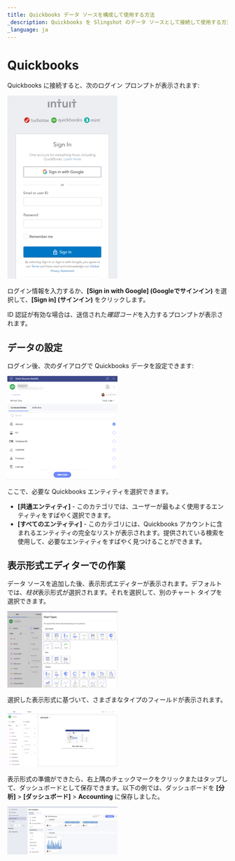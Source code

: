 ```yaml
---
title: Quickbooks データ ソースを構成して使用する方法
_description: Quickbooks を Slingshot のデータ ソースとして接続して使用する方法を説明します。
_language: ja
---
```


# Quickbooks

Quickbooks に接続すると、次のログイン プロンプトが表示されます:

<img src="images/enter-quickbooks-credentials.png" alt="Quickbooks login prompt" class="responsive-img" width="50%"/>


ログイン情報を入力するか、**[Sign in with Google] (Googleでサインイン)** を選択して、**[Sign in] (サインイン)** をクリックします。

ID 認証が有効な場合は、送信された*確認コード*を入力するプロンプトが表示されます。

## データの設定

ログイン後、次のダイアログで Quickbooks データを設定できます:

<img src="images/quickbooks-data-source-details-dialog.png" alt="Set up your data dialog" class="responsive-img" width="50%"/>

ここで、必要な Quickbooks エンティティを選択できます。

- **[共通エンティティ]** - このカテゴリでは、ユーザーが最もよく使用するエンティティをすばやく選択できます。
- **[すべてのエンティティ]** - このカテゴリには、Quickbooks アカウントに含まれるエンティティの完全なリストが表示されます。提供されている検索を使用して、必要なエンティティをすばやく見つけることができます。

## 表示形式エディターでの作業

データ ソースを追加した後、表示形式エディターが表示されます。デフォルトでは、*柱状*表示形式が選択されます。それを選択して、別のチャート タイプを選択できます。

<img src="images/quickbooks-charts-list.png" alt="List of chart types while using Quickbooks as a data source" class="responsive-img" width="50%"/>

選択した表示形式に基づいて、さまざまなタイプのフィールドが表示されます。

<img src="images/quickbooks-visualization-editor.png" alt="Visualization editor using quickbook as data source" class="responsive-img" width="50%"/>

表示形式の準備ができたら、右上隅のチェックマークをクリックまたはタップして、ダッシュボードとして保存できます。以下の例では、ダッシュボードを **[分析]** > **[ダッシュボード]** > **Accounting** に保存しました。

<img src="images/quickbooks-my-analytics.png" alt="Quickbooks dashboard in My Analytics" class="responsive-img" width="50%"/>
